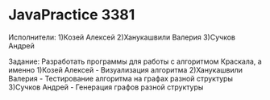 # JavaPractice 3381

Исполнители:
1)Козей Алексей
2)Ханукашвили Валерия
3)Сучков Андрей

Задание: Разработать программы для работы с алгоритмом Краскала, а именно
1)Козей Алексей - Визуализация алгоритма
2)Ханукашвили Валерия - Тестирование алгоритма на графах разной структуры
3)Сучков Андрей - Генерация графов разной структуры
